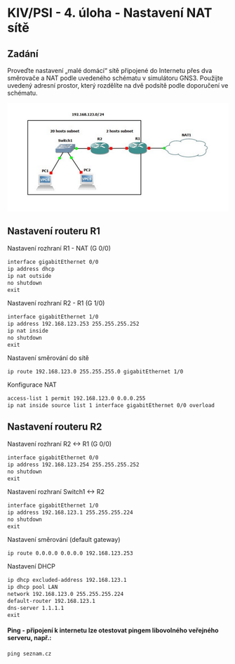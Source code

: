 # KIV/PSI - 4. úloha - Nastavení NAT sítě

## Zadání 
Proveďte nastavení „malé domácí“ sítě připojené do Internetu přes dva směrovače a NAT podle uvedeného schématu v simulátoru GNS3. Použijte uvedený adresní prostor, který rozdělíte na dvě podsítě podle doporučení ve schématu.

![Topologie](topology.png)

## Nastavení routeru R1
Nastavení rozhraní R1 - NAT (G 0/0)
```
interface gigabitEthernet 0/0
ip address dhcp
ip nat outside
no shutdown
exit
```

Nastavení rozhraní R2 - R1 (G 1/0)
```
interface gigabitEthernet 1/0
ip address 192.168.123.253 255.255.255.252
ip nat inside
no shutdown
exit
```

Nastavení směrování do sítě
```
ip route 192.168.123.0 255.255.255.0 gigabitEthernet 1/0
```

Konfigurace NAT
```
access-list 1 permit 192.168.123.0 0.0.0.255
ip nat inside source list 1 interface gigabitEthernet 0/0 overload
```

## Nastavení routeru R2

Nastavení rozhraní R2 <-> R1 (G 0/0)
```
interface gigabitEthernet 0/0
ip address 192.168.123.254 255.255.255.252
no shutdown
exit
```

Nastavení rozhraní Switch1 <-> R2
```
interface gigabitEthernet 1/0
ip address 192.168.123.1 255.255.255.224
no shutdown
exit
```

Nastavení směrování (default gateway)
```
ip route 0.0.0.0 0.0.0.0 192.168.123.253
```


Nastavení DHCP
```
ip dhcp excluded-address 192.168.123.1
ip dhcp pool LAN
network 192.168.123.0 255.255.255.224
default-router 192.168.123.1
dns-server 1.1.1.1
exit
```

#### Ping - připojení k internetu lze otestovat pingem libovolného veřejného serveru, např.:
```
ping seznam.cz
```
